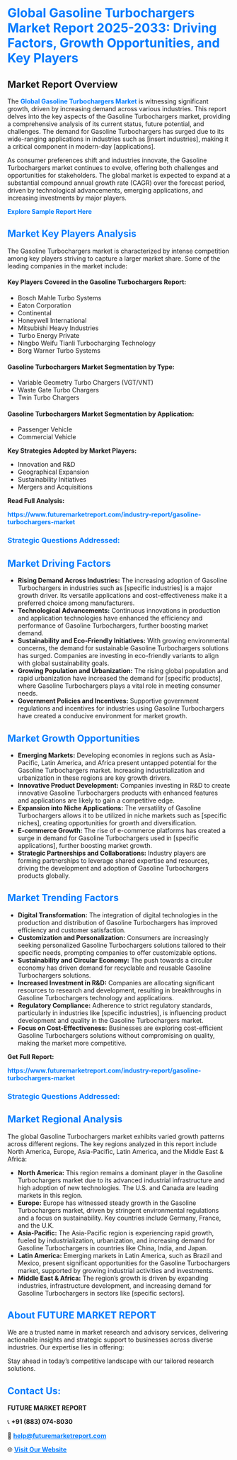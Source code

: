 <h1 style="color: #007BFF;">Global Gasoline Turbochargers Market Report 2025-2033: Driving Factors, Growth Opportunities, and Key Players</h1>

<section id="overview">
<h2>Market Report Overview</h2>
<p>The <a href="https://www.futuremarketreport.com/industry-report/gasoline-turbochargers-market" style="color: #007BFF; text-decoration: none;"><strong>Global Gasoline Turbochargers Market</strong></a> is witnessing significant growth, driven by increasing demand across various industries. This report delves into the key aspects of the Gasoline Turbochargers market, providing a comprehensive analysis of its current status, future potential, and challenges. The demand for Gasoline Turbochargers has surged due to its wide-ranging applications in industries such as [insert industries], making it a critical component in modern-day [applications].</p>
<p>As consumer preferences shift and industries innovate, the Gasoline Turbochargers market continues to evolve, offering both challenges and opportunities for stakeholders. The global market is expected to expand at a substantial compound annual growth rate (CAGR) over the forecast period, driven by technological advancements, emerging applications, and increasing investments by major players.</p>
</section>

<section id="overview">
<p><a href="https://www.futuremarketreport.com/request-sample/reportId=93231" style="color: #007BFF; text-decoration: none;"><strong>Explore Sample Report Here</strong></a></p>
</section>

<section id="key-players">
<h2 style="color: #007BFF;">Market Key Players Analysis</h2>
<p>The Gasoline Turbochargers market is characterized by intense competition among key players striving to capture a larger market share. Some of the leading companies in the market include:</p>
<h4>Key Players Covered in the Gasoline Turbochargers Report:</h4>
<ul><li>Bosch Mahle Turbo Systems</li><li>Eaton Corporation</li><li>Continental</li><li>Honeywell International</li><li>Mitsubishi Heavy Industries</li><li>Turbo Energy Private</li><li>Ningbo Weifu Tianli Turbocharging Technology</li><li>Borg Warner Turbo Systems</li></ul>
<h4>Gasoline Turbochargers Market Segmentation by Type:</h4>
<ul><li>Variable Geometry Turbo Chargers (VGT/VNT)</li><li>Waste Gate Turbo Chargers</li><li>Twin Turbo Chargers</li></ul>

<h4>Gasoline Turbochargers Market Segmentation by Application:</h4>
<ul><li>Passenger Vehicle</li><li>Commercial Vehicle</li></ul>
<p><strong>Key Strategies Adopted by Market Players:</strong></p>
<ul>
<li>Innovation and R&D</li>
<li>Geographical Expansion</li>
<li>Sustainability Initiatives</li>
<li>Mergers and Acquisitions</li>
</ul>
</section>

<section>
<p><strong>Read Full Analysis: </strong></p><a href="https://www.futuremarketreport.com/industry-report/gasoline-turbochargers-market" style="color: #007BFF; text-decoration: none;"><strong>https://www.futuremarketreport.com/industry-report/gasoline-turbochargers-market</strong></a>
<h3 style="color: #007BFF;">Strategic Questions Addressed:</h3>
</section>

<section id="driving-factors">
<h2 style="color: #007BFF;">Market Driving Factors</h2>
<ul>
<li><strong>Rising Demand Across Industries:</strong> The increasing adoption of Gasoline Turbochargers in industries such as [specific industries] is a major growth driver. Its versatile applications and cost-effectiveness make it a preferred choice among manufacturers.</li>
<li><strong>Technological Advancements:</strong> Continuous innovations in production and application technologies have enhanced the efficiency and performance of Gasoline Turbochargers, further boosting market demand.</li>
<li><strong>Sustainability and Eco-Friendly Initiatives:</strong> With growing environmental concerns, the demand for sustainable Gasoline Turbochargers solutions has surged. Companies are investing in eco-friendly variants to align with global sustainability goals.</li>
<li><strong>Growing Population and Urbanization:</strong> The rising global population and rapid urbanization have increased the demand for [specific products], where Gasoline Turbochargers plays a vital role in meeting consumer needs.</li>
<li><strong>Government Policies and Incentives:</strong> Supportive government regulations and incentives for industries using Gasoline Turbochargers have created a conducive environment for market growth.</li>
</ul>
</section>

<section id="growth-opportunities">
<h2 style="color: #007BFF;">Market Growth Opportunities</h2>
<ul>
<li><strong>Emerging Markets:</strong> Developing economies in regions such as Asia-Pacific, Latin America, and Africa present untapped potential for the Gasoline Turbochargers market. Increasing industrialization and urbanization in these regions are key growth drivers.</li>
<li><strong>Innovative Product Development:</strong> Companies investing in R&D to create innovative Gasoline Turbochargers products with enhanced features and applications are likely to gain a competitive edge.</li>
<li><strong>Expansion into Niche Applications:</strong> The versatility of Gasoline Turbochargers allows it to be utilized in niche markets such as [specific niches], creating opportunities for growth and diversification.</li>
<li><strong>E-commerce Growth:</strong> The rise of e-commerce platforms has created a surge in demand for Gasoline Turbochargers used in [specific applications], further boosting market growth.</li>
<li><strong>Strategic Partnerships and Collaborations:</strong> Industry players are forming partnerships to leverage shared expertise and resources, driving the development and adoption of Gasoline Turbochargers products globally.</li>
</ul>
</section>

<section id="trending-factors">
<h2 style="color: #007BFF;">Market Trending Factors</h2>
<ul>
<li><strong>Digital Transformation:</strong> The integration of digital technologies in the production and distribution of Gasoline Turbochargers has improved efficiency and customer satisfaction.</li>
<li><strong>Customization and Personalization:</strong> Consumers are increasingly seeking personalized Gasoline Turbochargers solutions tailored to their specific needs, prompting companies to offer customizable options.</li>
<li><strong>Sustainability and Circular Economy:</strong> The push towards a circular economy has driven demand for recyclable and reusable Gasoline Turbochargers solutions.</li>
<li><strong>Increased Investment in R&D:</strong> Companies are allocating significant resources to research and development, resulting in breakthroughs in Gasoline Turbochargers technology and applications.</li>
<li><strong>Regulatory Compliance:</strong> Adherence to strict regulatory standards, particularly in industries like [specific industries], is influencing product development and quality in the Gasoline Turbochargers market.</li>
<li><strong>Focus on Cost-Effectiveness:</strong> Businesses are exploring cost-efficient Gasoline Turbochargers solutions without compromising on quality, making the market more competitive.</li>
</ul>
</section>

<section>
<p><strong>Get Full Report: </strong></p><a href="https://www.futuremarketreport.com/industry-report/gasoline-turbochargers-market" style="color: #007BFF; text-decoration: none;"><strong>https://www.futuremarketreport.com/industry-report/gasoline-turbochargers-market</strong></a>
<h3 style="color: #007BFF;">Strategic Questions Addressed:</h3>
</section>


<section id="regional-analysis">
<h2 style="color: #007BFF;">Market Regional Analysis</h2>
<p>The global Gasoline Turbochargers market exhibits varied growth patterns across different regions. The key regions analyzed in this report include North America, Europe, Asia-Pacific, Latin America, and the Middle East & Africa:</p>
<ul>
<li><strong>North America:</strong> This region remains a dominant player in the Gasoline Turbochargers market due to its advanced industrial infrastructure and high adoption of new technologies. The U.S. and Canada are leading markets in this region.</li>
<li><strong>Europe:</strong> Europe has witnessed steady growth in the Gasoline Turbochargers market, driven by stringent environmental regulations and a focus on sustainability. Key countries include Germany, France, and the U.K.</li>
<li><strong>Asia-Pacific:</strong> The Asia-Pacific region is experiencing rapid growth, fueled by industrialization, urbanization, and increasing demand for Gasoline Turbochargers in countries like China, India, and Japan.</li>
<li><strong>Latin America:</strong> Emerging markets in Latin America, such as Brazil and Mexico, present significant opportunities for the Gasoline Turbochargers market, supported by growing industrial activities and investments.</li>
<li><strong>Middle East & Africa:</strong> The region’s growth is driven by expanding industries, infrastructure development, and increasing demand for Gasoline Turbochargers in sectors like [specific sectors].</li>
</ul>
</section>

<footer>
<h2 style="color: #007BFF;">About FUTURE MARKET REPORT</h2>
<p>We are a trusted name in market research and advisory services, delivering actionable insights and strategic support to businesses across diverse industries. Our expertise lies in offering:</p>

<p>Stay ahead in today’s competitive landscape with our tailored research solutions.</p>

<h2 style="color: #007BFF;">Contact Us:</h2>
<p><strong>FUTURE MARKET REPORT</strong></p>
<p>📞 <strong>+91 (883) 074-8030</strong></p>
<p>📧 <strong><a href="mailto:help@futuremarketreport.com" style="color: #007BFF;">help@futuremarketreport.com</a></strong></p>
<p>🌐 <strong><a href="https://www.futuremarketreport.com/" style="color: #007BFF;">Visit Our Website</a></strong></p>
</footer>